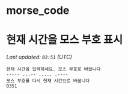 # morse_code
# 현재 시간을 모스 부호 표시
<!-- MORSE_TIME_START -->
<!-- MORSE_TIME_START -->
_Last updated: `03:51` (UTC)_

```
현재 시간을 입력하세요. 모스 부호로 바꿉니다
----- ...-- ..... .----
모스 부호를 다시 현재 시간으로 바꿉니다
0351
```
<!-- MORSE_TIME_END -->
<!-- MORSE_TIME_START -->
<!-- MORSE_TIME_START -->
<!-- MORSE_TIME_START -->
<!-- MORSE_TIME_START -->
<!-- MORSE_TIME_START -->
<!-- MORSE_TIME_START -->
<!-- MORSE_TIME_START -->
<!-- MORSE_TIME_START -->
<!-- MORSE_TIME_START -->
<!-- MORSE_TIME_START -->
<!-- MORSE_TIME_START -->
<!-- MORSE_TIME_START -->
<!-- MORSE_TIME_START -->
<!-- MORSE_TIME_START -->
<!-- MORSE_TIME_START -->
<!-- MORSE_TIME_START -->
<!-- MORSE_TIME_START -->
<!-- MORSE_TIME_START -->
<!-- MORSE_TIME_START -->
<!-- MORSE_TIME_START -->
<!-- MORSE_TIME_START -->
<!-- MORSE_TIME_START -->
<!-- MORSE_TIME_START -->
<!-- MORSE_TIME_START -->
<!-- MORSE_TIME_START -->
<!-- MORSE_TIME_START -->
<!-- MORSE_TIME_START -->
<!-- MORSE_TIME_START -->
